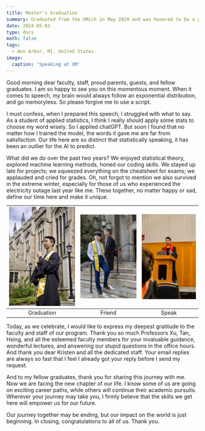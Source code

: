 ```yaml
---
title: Master's Graduation
summary: Graduated from the UMich in May 2024 and was honored to be a graduation speaker!
date: 2024-05-03
type: docs
math: false
tags:
  - Ann Arbor, MI, United States
image:
  caption: 'Speaking at UM'
---
```


Good morning dear faculty, staff, proud parents, guests, and fellow graduates. I am so happy to see you on this momentous moment. When it comes to speech, my brain would always follow an exponential distribution, and go memoryless. So please forgive me to use a script.

I must confess, when I prepared this speech, I struggled with what to say. As a student of applied statistics, I think I really should apply some stats to choose my word wisely. So I applied chatGPT. But soon I found that no matter how I trained the model, the words it gave me are far from satisfaction. Our life here are so distinct that statistically speaking, it has been an outlier for the AI to predict.

What did we do over the past two years? We enjoyed statistical theory, explored machine learning methods, honed our coding skills. We stayed up late for projects; we squeezed everything on the cheatsheet for exams; we applauded and cried for grades. Oh, not forgot to mention we also survived in the extreme winter, especially for those of us who experienced the electricity outage last year like me. These together, no matter happy or sad, define our time here and make it unique.

| ![Me](images/um-speak-1.jpg) | ![Friend](images/um-speak-2.jpg) | ![Speak](images/um-speak-3.jpg) |
|:------------------------------:|:----------------------------------:|:----------------------------:|
| Graduation                      | Friend                       | Speak                        |

Today, as we celebrate, I would like to express my deepest gratitude to the faculty and staff of our program. Thank you so much Professors Xu, Tan, Hsing, and all the esteemed faculty members for your invaluable guidance, wonderful lectures, and answering our stupid questions in the office hours. And thank you dear Kristen and all the dedicated staff. Your email replies are always so fast that I feel I already got your reply before I send my request.

And to my fellow graduates, thank you for sharing this journey with me. Now we are facing the new chapter of our life. I know some of us are going on exciting career paths, while others will continue their academic pursuits. Wherever your journey may take you, I firmly believe that the skills we get here will empower us for our future.

Our journey together may be ending, but our impact on the world is just beginning. In closing, congratulations to all of us. Thank you. 